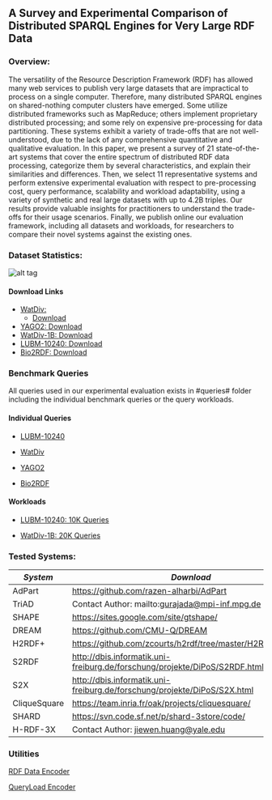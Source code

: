 ## A Survey and Experimental Comparison of Distributed SPARQL Engines for Very Large RDF Data

### Overview:
The versatility of the Resource Description Framework (RDF) has allowed many web services to publish very large datasets that are impractical to process on a single computer. Therefore, many distributed SPARQL engines on shared-nothing computer clusters have emerged. Some utilize distributed frameworks such as MapReduce; others implement proprietary distributed processing; and some rely on expensive pre-processing for data partitioning. These systems exhibit a variety of trade-offs that are not well-understood, due to the lack of any comprehensive quantitative and qualitative evaluation. 
In this paper, we present a survey of 21 state-of-the-art systems that cover the entire spectrum of distributed RDF data processing, categorize them by several characteristics, and explain their similarities and differences. Then, we select 11 representative systems and perform extensive experimental evaluation with respect to pre-processing cost, query performance, scalability and workload adaptability, using a variety of synthetic and real large datasets with up to 4.2B triples. Our results provide valuable insights for practitioners to understand the trade-offs for their usage scenarios.
Finally, we publish online our evaluation framework, including all datasets and workloads, for researchers to compare their novel systems against the existing ones.      



### Dataset Statistics:

![alt tag](https://github.com/ecrc/rdf-exp/blob/master/results/data_stats.png?raw=true)

#### Download Links
* [WatDiv: ](http://db.uwaterloo.ca/watdiv)
    * [Download](https://www.dropbox.com/s/hzctwcrjdz812ax/wsdts_100m.tar.gz?dl=0)
* [YAGO2: ](http://www.yago-knowledge.org) [Download](https://www.dropbox.com/s/6smvv4s3ix46tdq/yago.tar.gz?dl=0)
* [WatDiv-1B: ](http://db.uwaterloo.ca/watdiv) [Download](https://www.dropbox.com/s/6iyltrnxttjbo46/watdiv.1000M.tar.gz?dl=0)
* [LUBM-10240: ](http://swat.cse.lehigh.edu/projects/lubm/) [Download](https://www.dropbox.com/s/4ifouv5n5pa4vdk/10240_new_str.tar.gz?dl=0)
* [Bio2RDF: ](http://download.bio2rdf.org/release/2/release.html) [Download](https://www.dropbox.com/s/qr4y4j00add7okx/all_bio2rdf_r2_str.nt.tar.gz?dl=0)
 


### Benchmark Queries 
All queries used in our experimental evaluation exists in #queries# folder including the individual benchmark queries or the query workloads.

#### Individual Queries
* [LUBM-10240](https://github.com/ecrc/rdf-exp/tree/master/queries/individual/lubm10240/string) 

* [WatDiv](https://github.com/ecrc/rdf-exp/tree/master/queries/individual/watdiv-100m/string) 

* [YAGO2](https://github.com/ecrc/rdf-exp/tree/master/queries/individual/yago2/string)

* [Bio2RDF](https://github.com/ecrc/rdf-exp/tree/master/queries/individual/bio2rdf/string)


#### Workloads
* [LUBM-10240: 10K Queries](https://github.com/ecrc/rdf-exp/tree/master/queries/workloads/lubm10240/string/workload_10k)

* [WatDiv-1B: 20K Queries](https://github.com/ecrc/rdf-exp/tree/master/queries/workloads/watdiv-1b/string/workload_20k)

### Tested Systems:

|*System* | *Download* |
|----------|------------------|
AdPart | https://github.com/razen-alharbi/AdPart |
TriAD | Contact Author: mailto:gurajada@mpi-inf.mpg.de |
SHAPE | https://sites.google.com/site/gtshape/ |
DREAM | https://github.com/CMU-Q/DREAM |
H2RDF+ | https://github.com/zcourts/h2rdf/tree/master/H2RDF%2Bv0.2 |
S2RDF | http://dbis.informatik.uni-freiburg.de/forschung/projekte/DiPoS/S2RDF.html | 
S2X | http://dbis.informatik.uni-freiburg.de/forschung/projekte/DiPoS/S2X.html | 
CliqueSquare | https://team.inria.fr/oak/projects/cliquesquare/ |
SHARD | https://svn.code.sf.net/p/shard-3store/code/ | 
H-RDF-3X | Contact Author: jiewen.huang@yale.edu |


### Utilities
[RDF Data Encoder](https://github.com/ecrc/rdf-exp/tree/master/utilities)

[QueryLoad Encoder](https://github.com/ecrc/rdf-exp/tree/master/utilities)

